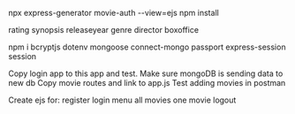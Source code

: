 npx express-generator movie-auth --view=ejs
npm install

rating 
synopsis 
releaseyear 
genre 
director
boxoffice


npm i bcryptjs dotenv mongoose connect-mongo passport express-session session

Copy login app to this app and test.  Make sure mongoDB is sending data to new db
Copy movie routes and link to app.js
Test adding movies in postman

Create ejs for:
register
login
menu
all movies
one movie
logout
